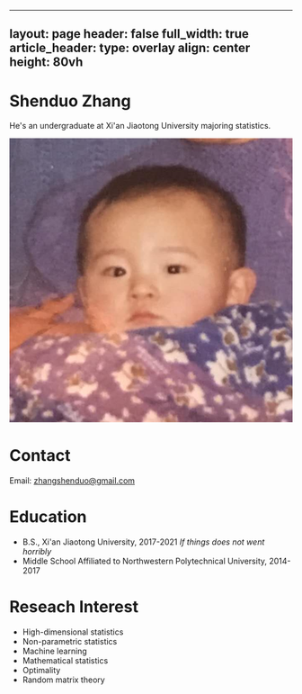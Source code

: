 
---
layout: page
header: false
full_width: true
article_header:
  type: overlay
  align: center
  height: 80vh
---

# Shenduo Zhang

He's an undergraduate at Xi'an Jiaotong University majoring statistics. 

![avatar](/me.jpeg)

# Contact

Email: zhangshenduo@gmail.com

# Education

- B.S., Xi'an Jiaotong University, 2017-2021 *If things does not went horribly*
- Middle School Affiliated to Northwestern Polytechnical University, 2014-2017

# Reseach Interest

- High-dimensional statistics
- Non-parametric statistics
- Machine learning
- Mathematical statistics
- Optimality
- Random matrix theory